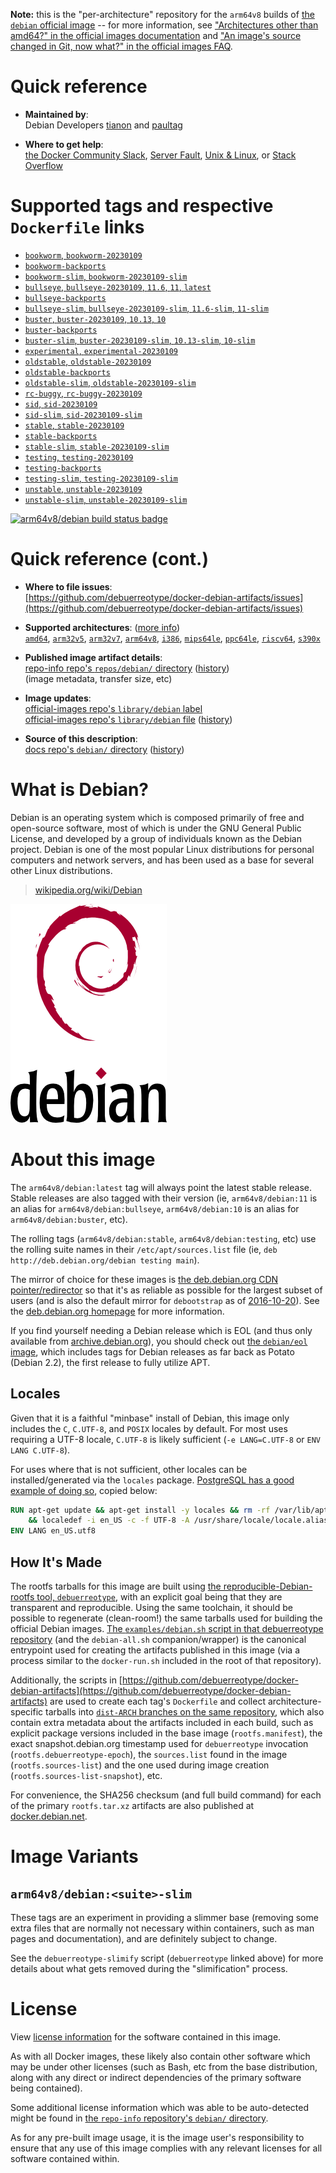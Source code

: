 <!--

********************************************************************************

WARNING:

    DO NOT EDIT "debian/README.md"

    IT IS AUTO-GENERATED

    (from the other files in "debian/" combined with a set of templates)

********************************************************************************

-->

**Note:** this is the "per-architecture" repository for the `arm64v8` builds of [the `debian` official image](https://hub.docker.com/_/debian) -- for more information, see ["Architectures other than amd64?" in the official images documentation](https://github.com/docker-library/official-images#architectures-other-than-amd64) and ["An image's source changed in Git, now what?" in the official images FAQ](https://github.com/docker-library/faq#an-images-source-changed-in-git-now-what).

# Quick reference

-	**Maintained by**:  
	Debian Developers [tianon](https://qa.debian.org/developer.php?login=tianon) and [paultag](https://qa.debian.org/developer.php?login=paultag)

-	**Where to get help**:  
	[the Docker Community Slack](https://dockr.ly/comm-slack), [Server Fault](https://serverfault.com/help/on-topic), [Unix & Linux](https://unix.stackexchange.com/help/on-topic), or [Stack Overflow](https://stackoverflow.com/help/on-topic)

# Supported tags and respective `Dockerfile` links

-	[`bookworm`, `bookworm-20230109`](https://github.com/debuerreotype/docker-debian-artifacts/blob/3ade6cb1bf36aabc11c3e84a618d3befeeabb1d2/bookworm/Dockerfile)
-	[`bookworm-backports`](https://github.com/debuerreotype/docker-debian-artifacts/blob/3ade6cb1bf36aabc11c3e84a618d3befeeabb1d2/bookworm/backports/Dockerfile)
-	[`bookworm-slim`, `bookworm-20230109-slim`](https://github.com/debuerreotype/docker-debian-artifacts/blob/3ade6cb1bf36aabc11c3e84a618d3befeeabb1d2/bookworm/slim/Dockerfile)
-	[`bullseye`, `bullseye-20230109`, `11.6`, `11`, `latest`](https://github.com/debuerreotype/docker-debian-artifacts/blob/3ade6cb1bf36aabc11c3e84a618d3befeeabb1d2/bullseye/Dockerfile)
-	[`bullseye-backports`](https://github.com/debuerreotype/docker-debian-artifacts/blob/3ade6cb1bf36aabc11c3e84a618d3befeeabb1d2/bullseye/backports/Dockerfile)
-	[`bullseye-slim`, `bullseye-20230109-slim`, `11.6-slim`, `11-slim`](https://github.com/debuerreotype/docker-debian-artifacts/blob/3ade6cb1bf36aabc11c3e84a618d3befeeabb1d2/bullseye/slim/Dockerfile)
-	[`buster`, `buster-20230109`, `10.13`, `10`](https://github.com/debuerreotype/docker-debian-artifacts/blob/3ade6cb1bf36aabc11c3e84a618d3befeeabb1d2/buster/Dockerfile)
-	[`buster-backports`](https://github.com/debuerreotype/docker-debian-artifacts/blob/3ade6cb1bf36aabc11c3e84a618d3befeeabb1d2/buster/backports/Dockerfile)
-	[`buster-slim`, `buster-20230109-slim`, `10.13-slim`, `10-slim`](https://github.com/debuerreotype/docker-debian-artifacts/blob/3ade6cb1bf36aabc11c3e84a618d3befeeabb1d2/buster/slim/Dockerfile)
-	[`experimental`, `experimental-20230109`](https://github.com/debuerreotype/docker-debian-artifacts/blob/3ade6cb1bf36aabc11c3e84a618d3befeeabb1d2/experimental/Dockerfile)
-	[`oldstable`, `oldstable-20230109`](https://github.com/debuerreotype/docker-debian-artifacts/blob/3ade6cb1bf36aabc11c3e84a618d3befeeabb1d2/oldstable/Dockerfile)
-	[`oldstable-backports`](https://github.com/debuerreotype/docker-debian-artifacts/blob/3ade6cb1bf36aabc11c3e84a618d3befeeabb1d2/oldstable/backports/Dockerfile)
-	[`oldstable-slim`, `oldstable-20230109-slim`](https://github.com/debuerreotype/docker-debian-artifacts/blob/3ade6cb1bf36aabc11c3e84a618d3befeeabb1d2/oldstable/slim/Dockerfile)
-	[`rc-buggy`, `rc-buggy-20230109`](https://github.com/debuerreotype/docker-debian-artifacts/blob/3ade6cb1bf36aabc11c3e84a618d3befeeabb1d2/rc-buggy/Dockerfile)
-	[`sid`, `sid-20230109`](https://github.com/debuerreotype/docker-debian-artifacts/blob/3ade6cb1bf36aabc11c3e84a618d3befeeabb1d2/sid/Dockerfile)
-	[`sid-slim`, `sid-20230109-slim`](https://github.com/debuerreotype/docker-debian-artifacts/blob/3ade6cb1bf36aabc11c3e84a618d3befeeabb1d2/sid/slim/Dockerfile)
-	[`stable`, `stable-20230109`](https://github.com/debuerreotype/docker-debian-artifacts/blob/3ade6cb1bf36aabc11c3e84a618d3befeeabb1d2/stable/Dockerfile)
-	[`stable-backports`](https://github.com/debuerreotype/docker-debian-artifacts/blob/3ade6cb1bf36aabc11c3e84a618d3befeeabb1d2/stable/backports/Dockerfile)
-	[`stable-slim`, `stable-20230109-slim`](https://github.com/debuerreotype/docker-debian-artifacts/blob/3ade6cb1bf36aabc11c3e84a618d3befeeabb1d2/stable/slim/Dockerfile)
-	[`testing`, `testing-20230109`](https://github.com/debuerreotype/docker-debian-artifacts/blob/3ade6cb1bf36aabc11c3e84a618d3befeeabb1d2/testing/Dockerfile)
-	[`testing-backports`](https://github.com/debuerreotype/docker-debian-artifacts/blob/3ade6cb1bf36aabc11c3e84a618d3befeeabb1d2/testing/backports/Dockerfile)
-	[`testing-slim`, `testing-20230109-slim`](https://github.com/debuerreotype/docker-debian-artifacts/blob/3ade6cb1bf36aabc11c3e84a618d3befeeabb1d2/testing/slim/Dockerfile)
-	[`unstable`, `unstable-20230109`](https://github.com/debuerreotype/docker-debian-artifacts/blob/3ade6cb1bf36aabc11c3e84a618d3befeeabb1d2/unstable/Dockerfile)
-	[`unstable-slim`, `unstable-20230109-slim`](https://github.com/debuerreotype/docker-debian-artifacts/blob/3ade6cb1bf36aabc11c3e84a618d3befeeabb1d2/unstable/slim/Dockerfile)

[![arm64v8/debian build status badge](https://img.shields.io/jenkins/s/https/doi-janky.infosiftr.net/job/multiarch/job/arm64v8/job/debian.svg?label=arm64v8/debian%20%20build%20job)](https://doi-janky.infosiftr.net/job/multiarch/job/arm64v8/job/debian/)

# Quick reference (cont.)

-	**Where to file issues**:  
	[https://github.com/debuerreotype/docker-debian-artifacts/issues](https://github.com/debuerreotype/docker-debian-artifacts/issues)

-	**Supported architectures**: ([more info](https://github.com/docker-library/official-images#architectures-other-than-amd64))  
	[`amd64`](https://hub.docker.com/r/amd64/debian/), [`arm32v5`](https://hub.docker.com/r/arm32v5/debian/), [`arm32v7`](https://hub.docker.com/r/arm32v7/debian/), [`arm64v8`](https://hub.docker.com/r/arm64v8/debian/), [`i386`](https://hub.docker.com/r/i386/debian/), [`mips64le`](https://hub.docker.com/r/mips64le/debian/), [`ppc64le`](https://hub.docker.com/r/ppc64le/debian/), [`riscv64`](https://hub.docker.com/r/riscv64/debian/), [`s390x`](https://hub.docker.com/r/s390x/debian/)

-	**Published image artifact details**:  
	[repo-info repo's `repos/debian/` directory](https://github.com/docker-library/repo-info/blob/master/repos/debian) ([history](https://github.com/docker-library/repo-info/commits/master/repos/debian))  
	(image metadata, transfer size, etc)

-	**Image updates**:  
	[official-images repo's `library/debian` label](https://github.com/docker-library/official-images/issues?q=label%3Alibrary%2Fdebian)  
	[official-images repo's `library/debian` file](https://github.com/docker-library/official-images/blob/master/library/debian) ([history](https://github.com/docker-library/official-images/commits/master/library/debian))

-	**Source of this description**:  
	[docs repo's `debian/` directory](https://github.com/docker-library/docs/tree/master/debian) ([history](https://github.com/docker-library/docs/commits/master/debian))

# What is Debian?

Debian is an operating system which is composed primarily of free and open-source software, most of which is under the GNU General Public License, and developed by a group of individuals known as the Debian project. Debian is one of the most popular Linux distributions for personal computers and network servers, and has been used as a base for several other Linux distributions.

> [wikipedia.org/wiki/Debian](https://en.wikipedia.org/wiki/Debian)

![logo](https://raw.githubusercontent.com/docker-library/docs/b449be7df57e9ed9086bb5821bfb5d6cdc5d67a4/debian/logo.png)

# About this image

The `arm64v8/debian:latest` tag will always point the latest stable release. Stable releases are also tagged with their version (ie, `arm64v8/debian:11` is an alias for `arm64v8/debian:bullseye`, `arm64v8/debian:10` is an alias for `arm64v8/debian:buster`, etc).

The rolling tags (`arm64v8/debian:stable`, `arm64v8/debian:testing`, etc) use the rolling suite names in their `/etc/apt/sources.list` file (ie, `deb http://deb.debian.org/debian testing main`).

The mirror of choice for these images is [the deb.debian.org CDN pointer/redirector](https://deb.debian.org) so that it's as reliable as possible for the largest subset of users (and is also the default mirror for `debootstrap` as of [2016-10-20](https://anonscm.debian.org/cgit/d-i/debootstrap.git/commit/?id=9e8bc60ad1ccf3a25ce7890526b70059f3e770de)). See the [deb.debian.org homepage](https://deb.debian.org) for more information.

If you find yourself needing a Debian release which is EOL (and thus only available from [archive.debian.org](http://archive.debian.org)), you should check out [the `debian/eol` image](https://hub.docker.com/r/debian/eol/), which includes tags for Debian releases as far back as Potato (Debian 2.2), the first release to fully utilize APT.

## Locales

Given that it is a faithful "minbase" install of Debian, this image only includes the `C`, `C.UTF-8`, and `POSIX` locales by default. For most uses requiring a UTF-8 locale, `C.UTF-8` is likely sufficient (`-e LANG=C.UTF-8` or `ENV LANG C.UTF-8`).

For uses where that is not sufficient, other locales can be installed/generated via the `locales` package. [PostgreSQL has a good example of doing so](https://github.com/docker-library/postgres/blob/69bc540ecfffecce72d49fa7e4a46680350037f9/9.6/Dockerfile#L21-L24), copied below:

```dockerfile
RUN apt-get update && apt-get install -y locales && rm -rf /var/lib/apt/lists/* \
	&& localedef -i en_US -c -f UTF-8 -A /usr/share/locale/locale.alias en_US.UTF-8
ENV LANG en_US.utf8
```

## How It's Made

The rootfs tarballs for this image are built using [the reproducible-Debian-rootfs tool, `debuerreotype`](https://github.com/debuerreotype/debuerreotype), with an explicit goal being that they are transparent and reproducible. Using the same toolchain, it should be possible to regenerate (clean-room!) the same tarballs used for building the official Debian images. [The `examples/debian.sh` script in that debuerreotype repository](https://github.com/debuerreotype/debuerreotype/blob/master/examples/debian.sh) (and the `debian-all.sh` companion/wrapper) is the canonical entrypoint used for creating the artifacts published in this image (via a process similar to the `docker-run.sh` included in the root of that repository).

Additionally, the scripts in [https://github.com/debuerreotype/docker-debian-artifacts](https://github.com/debuerreotype/docker-debian-artifacts) are used to create each tag's `Dockerfile` and collect architecture-specific tarballs into [`dist-ARCH` branches on the same repository](https://github.com/debuerreotype/docker-debian-artifacts/branches), which also contain extra metadata about the artifacts included in each build, such as explicit package versions included in the base image (`rootfs.manifest`), the exact snapshot.debian.org timestamp used for `debuerreotype` invocation (`rootfs.debuerreotype-epoch`), the `sources.list` found in the image (`rootfs.sources-list`) and the one used during image creation (`rootfs.sources-list-snapshot`), etc.

For convenience, the SHA256 checksum (and full build command) for each of the primary `rootfs.tar.xz` artifacts are also published at [docker.debian.net](https://docker.debian.net/).

# Image Variants

## `arm64v8/debian:<suite>-slim`

These tags are an experiment in providing a slimmer base (removing some extra files that are normally not necessary within containers, such as man pages and documentation), and are definitely subject to change.

See the `debuerreotype-slimify` script (`debuerreotype` linked above) for more details about what gets removed during the "slimification" process.

# License

View [license information](https://www.debian.org/social_contract#guidelines) for the software contained in this image.

As with all Docker images, these likely also contain other software which may be under other licenses (such as Bash, etc from the base distribution, along with any direct or indirect dependencies of the primary software being contained).

Some additional license information which was able to be auto-detected might be found in [the `repo-info` repository's `debian/` directory](https://github.com/docker-library/repo-info/tree/master/repos/debian).

As for any pre-built image usage, it is the image user's responsibility to ensure that any use of this image complies with any relevant licenses for all software contained within.
